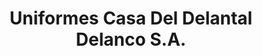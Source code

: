 ---
title: "Uniformes Casa Del Delantal Delanco S.A."
url: /san-jose/uniformes-casa-del-delantal-delanco-s-a/
shop: general
---